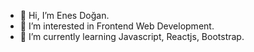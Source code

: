 - 👋 Hi, I’m Enes Doğan.
- 👀 I’m interested in Frontend Web Development.
- 🌱 I’m currently learning Javascript, Reactjs, Bootstrap.


<!---
doganenes/doganenes is a ✨ special ✨ repository because its `README.md` (this file) appears on your GitHub profile.
You can click the Preview link to take a look at your changes.
--->
